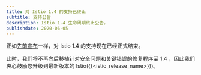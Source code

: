 ```yaml
---
title: 对 Istio 1.4 的支持已终止
subtitle: 支持公告
description: Istio 1.4 生命周期终止公告。
publishdate: 2020-06-05
---
```


正如[先前宣布](/zh/news/support/announcement-1.4-eol/)一样，对 Istio 1.4 的支持现在已经正式结束。

此时，我们将不再向后移植针对安全问题和关键错误的修复程序至 1.4 ，因此我们衷心鼓励您升级到最新版本的 Istio({{<istio_release_name>}})。